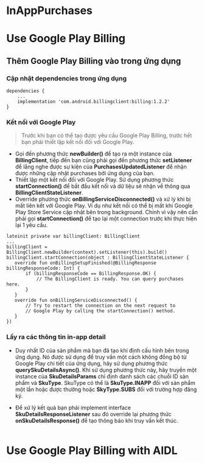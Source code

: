 # InAppPurchases

# Use Google Play Billing

## Thêm Google Play Billing vào trong ứng dụng

### Cập nhật dependencies trong ứng dụng

```
dependencies {
    ...
    implementation 'com.android.billingclient:billing:1.2.2'
}
```

### Kết nối với Google Play

> Trước khi bạn có thể tạo được yêu cầu Google Play Billing, trước hết bạn phải thiết lập kết nối đối với Google Play.

* Gọi đến phương thức **newBuilder()** để tạo ra một instance của **BillingClient**, tiếp đến bạn cũng phải gọi đến phương thức **setListener** để lắng nghe được sự kiện của **PurchasesUpdatedListener** để nhận được những cập nhật purchases bởi ứng dụng của bạn.
* Thiết lập một kết nối đối với Google Play. Sử dụng phương thức **startConnection()** để bắt đầu kết nối và dữ liệu sẽ nhận về thông qua **BillingClientStateListener**.
* Override phương thức **onBillingServiceDisconnected()** và xử lý khi bị mất liên kết với Google Play. Ví dụ như kết nối có thể bị mất khi Google Play Store Service cập nhật bên trong background. Chính vì vậy nên cần phải gọi **startConnection()** để tạo lại một connection trước khi thực hiện lại 1 yêu cầu.

```
lateinit private var billingClient: BillingClient
...
billingClient = BillingClient.newBuilder(context).setListener(this).build()
billingClient.startConnection(object : BillingClientStateListener {
   override fun onBillingSetupFinished(@BillingResponse billingResponseCode: Int) {
       if (billingResponseCode == BillingResponse.OK) {
           // The BillingClient is ready. You can query purchases here.
       }
   }
   override fun onBillingServiceDisconnected() {
       // Try to restart the connection on the next request to
       // Google Play by calling the startConnection() method.
   }
})
```

### Lấy ra các thông tin in-app detail

* Duy nhất ID của sản phẩm mà bạn đã tạo khi định cấu hình bên trong ứng dụng. Nó được sử dụng để truy vấn một cách không đồng bộ từ Google Play chi tiết của ứng dụng, hãy sử dụng phương thức **querySkuDetailsAsync()**. Khi sử dụng phương thức này, hãy truyền một instance của **SkuDetailsParams** chỉ định danh sách các chuỗi ID sản phẩm và **SkuType**. SkuType có thể là **SkuType.INAPP** đối với sản phẩm một lần hoặc được thưởng hoặc **SkyType.SUBS** đối với trường hợp đăng ký.

* Để xử lý kết quả bạn phải implement interface **SkuDetailsResponseListener** sau đó override lại phương thức **onSkuDetailsResponse()** để tạo thông báo khi truy vấn kết thúc.

```

```

# Use Google Play Billing with AIDL

